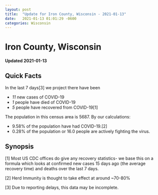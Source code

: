 ```yaml
---
layout: post
title:  "Update for Iron County, Wisconsin - 2021-01-13"
date:   2021-01-13 01:01:29 -0600
categories: Wisconsin
---
```


# Iron County, Wisconsin
#### Updated 2021-01-13

## Quick Facts

In the last 7 days[3] we project there have been
- *11* new cases of COVID-19
- *1* people have died of COVID-19
- *5* people have recovered from COVID-19[1]

The population in this census area is 5687. By our calculations:
- 9.58% of the population have had COVID-19.[2]
- 0.28% of the population or 16.0 people are actively fighting the virus.

## Synopsis




[1] Most US CDC offices do give any recovery statistics- we base this on a formula which looks at confirmed new cases
15 days ago (the average recovery time) and deaths over the last 7 days.

[2] Herd Immunity is thought to take effect at around ~70-80%

[3] Due to reporting delays, this data may be incomplete.
 
    